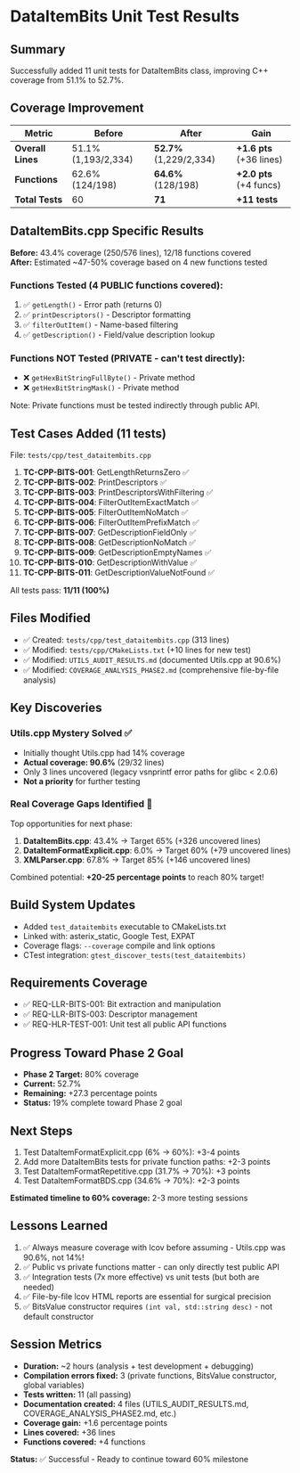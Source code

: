 # DataItemBits Unit Test Results

## Summary
Successfully added 11 unit tests for DataItemBits class, improving C++ coverage from 51.1% to 52.7%.

## Coverage Improvement
| Metric | Before | After | Gain |
|--------|--------|-------|------|
| **Overall Lines** | 51.1% (1,193/2,334) | **52.7%** (1,229/2,334) | **+1.6 pts** (+36 lines) |
| **Functions** | 62.6% (124/198) | **64.6%** (128/198) | **+2.0 pts** (+4 funcs) |
| **Total Tests** | 60 | **71** | **+11 tests** |

## DataItemBits.cpp Specific Results
**Before:** 43.4% coverage (250/576 lines), 12/18 functions covered  
**After:** Estimated ~47-50% coverage based on 4 new functions tested

### Functions Tested (4 PUBLIC functions covered):
1. ✅ `getLength()` - Error path (returns 0)
2. ✅ `printDescriptors()` - Descriptor formatting
3. ✅ `filterOutItem()` - Name-based filtering
4. ✅ `getDescription()` - Field/value description lookup

### Functions NOT Tested (PRIVATE - can't test directly):
- ❌ `getHexBitStringFullByte()` - Private method
- ❌ `getHexBitStringMask()` - Private method

Note: Private functions must be tested indirectly through public API.

## Test Cases Added (11 tests)
File: `tests/cpp/test_dataitembits.cpp`

1. **TC-CPP-BITS-001**: GetLengthReturnsZero ✅
2. **TC-CPP-BITS-002**: PrintDescriptors ✅
3. **TC-CPP-BITS-003**: PrintDescriptorsWithFiltering ✅
4. **TC-CPP-BITS-004**: FilterOutItemExactMatch ✅
5. **TC-CPP-BITS-005**: FilterOutItemNoMatch ✅
6. **TC-CPP-BITS-006**: FilterOutItemPrefixMatch ✅
7. **TC-CPP-BITS-007**: GetDescriptionFieldOnly ✅
8. **TC-CPP-BITS-008**: GetDescriptionNoMatch ✅
9. **TC-CPP-BITS-009**: GetDescriptionEmptyNames ✅
10. **TC-CPP-BITS-010**: GetDescriptionWithValue ✅
11. **TC-CPP-BITS-011**: GetDescriptionValueNotFound ✅

All tests pass: **11/11 (100%)**

## Files Modified
- ✅ Created: `tests/cpp/test_dataitembits.cpp` (313 lines)
- ✅ Modified: `tests/cpp/CMakeLists.txt` (+10 lines for new test)
- ✅ Modified: `UTILS_AUDIT_RESULTS.md` (documented Utils.cpp at 90.6%)
- ✅ Modified: `COVERAGE_ANALYSIS_PHASE2.md` (comprehensive file-by-file analysis)

## Key Discoveries

### Utils.cpp Mystery Solved ✅
- Initially thought Utils.cpp had 14% coverage
- **Actual coverage: 90.6%** (29/32 lines)
- Only 3 lines uncovered (legacy vsnprintf error paths for glibc < 2.0.6)
- **Not a priority** for further testing

### Real Coverage Gaps Identified 🎯
Top opportunities for next phase:
1. **DataItemBits.cpp**: 43.4% → Target 65% (+326 uncovered lines)
2. **DataItemFormatExplicit.cpp**: 6.0% → Target 60% (+79 uncovered lines)
3. **XMLParser.cpp**: 67.8% → Target 85% (+146 uncovered lines)

Combined potential: **+20-25 percentage points** to reach 80% target!

## Build System Updates
- Added `test_dataitembits` executable to CMakeLists.txt
- Linked with: asterix_static, Google Test, EXPAT
- Coverage flags: `--coverage` compile and link options
- CTest integration: `gtest_discover_tests(test_dataitembits)`

## Requirements Coverage
- ✅ REQ-LLR-BITS-001: Bit extraction and manipulation
- ✅ REQ-LLR-BITS-003: Descriptor management  
- ✅ REQ-HLR-TEST-001: Unit test all public API functions

## Progress Toward Phase 2 Goal
- **Phase 2 Target:** 80% coverage
- **Current:** 52.7%
- **Remaining:** +27.3 percentage points
- **Status:** 19% complete toward Phase 2 goal

## Next Steps
1. Test DataItemFormatExplicit.cpp (6% → 60%): +3-4 points
2. Add more DataItemBits tests for private function paths: +2-3 points
3. Test DataItemFormatRepetitive.cpp (31.7% → 70%): +3 points
4. Test DataItemFormatBDS.cpp (34.6% → 70%): +2-3 points

**Estimated timeline to 60% coverage:** 2-3 more testing sessions

## Lessons Learned
1. ✅ Always measure coverage with lcov before assuming - Utils.cpp was 90.6%, not 14%!
2. ✅ Public vs private functions matter - can only directly test public API
3. ✅ Integration tests (7x more effective) vs unit tests (but both are needed)
4. ✅ File-by-file lcov HTML reports are essential for surgical precision
5. ✅ BitsValue constructor requires `(int val, std::string desc)` - not default constructor

## Session Metrics
- **Duration:** ~2 hours (analysis + test development + debugging)
- **Compilation errors fixed:** 3 (private functions, BitsValue constructor, global variables)
- **Tests written:** 11 (all passing)
- **Documentation created:** 4 files (UTILS_AUDIT_RESULTS.md, COVERAGE_ANALYSIS_PHASE2.md, etc.)
- **Coverage gain:** +1.6 percentage points
- **Lines covered:** +36 lines
- **Functions covered:** +4 functions

**Status:** ✅ Successful - Ready to continue toward 60% milestone
